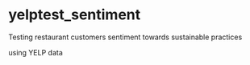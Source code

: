 # yelptest_sentiment

Testing restaurant customers sentiment towards
sustainable practices

using YELP data
